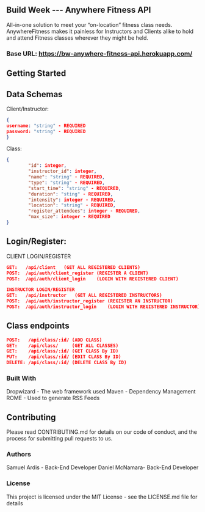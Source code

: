 ## Build Week --- Anywhere Fitness API
All-in-one solution to meet your “on-location” fitness class needs. 
AnywhereFitness makes it painless for Instructors and Clients alike to hold and attend Fitness classes wherever they might be held.

### Base URL: https://bw-anywhere-fitness-api.herokuapp.com/

## Getting Started

## Data Schemas

Client/Instructor:

```json
{ 
username: "string" - REQUIRED 
password: "string" - REQUIRED 
}
```

Class:
```json
{
        "id": integer,
        "instructor_id": integer,
        "name": "string" - REQUIRED,
        "type": "string" - REQUIRED,
        "start_time": "string" - REQUIRED,
        "duration": "sting" - REQUIRED,
        "intensity": integer - REQUIRED,
        "location": "string" - REQUIRED,
        "register_attendees": integer - REQUIRED,
        "max_size": integer - REQUIRED
}
```

## Login/Register:

CLIENT LOGIN/REGISTER
```json
GET:   /api/client   (GET ALL REGISTERED CLIENTS)
POST:  /api/auth/client_register (REGISTER A CLIENT)
POST:  /api/auth/client_login    (LOGIN WITH REGISTERED CLIENT)
```

```json
INSTRUCTOR LOGIN/REGISTER
GET:   /api/instructor   (GET ALL REGISTERED INSTRUCTORS)
POST:  /api/auth/instructor_register (REGISTER AN INSTRUCTOR)
POST:  /api/auth/instructor_login    (LOGIN WITH REGISTERED INSTRUCTOR)
```

## Class endpoints

```json
POST:   /api/class/:id/ (ADD CLASS)
GET:    /api/class/     (GET ALL CLASSES)
GET:    /api/class/:id/ (GET CLASS By ID)
PUT:    /api/class/:id/ (EDIT CLASS By ID)
DELETE: /api/class/:id/ (DELETE CLASS By ID)
```

### Built With
Dropwizard - The web framework used
Maven - Dependency Management
ROME - Used to generate RSS Feeds

## Contributing
Please read CONTRIBUTING.md for details on our code of conduct, and the process for submitting pull requests to us.

### Authors
Samuel Ardis - Back-End Developer
Daniel McNamara- Back-End Developer

### License
This project is licensed under the MIT License - see the LICENSE.md file for details
